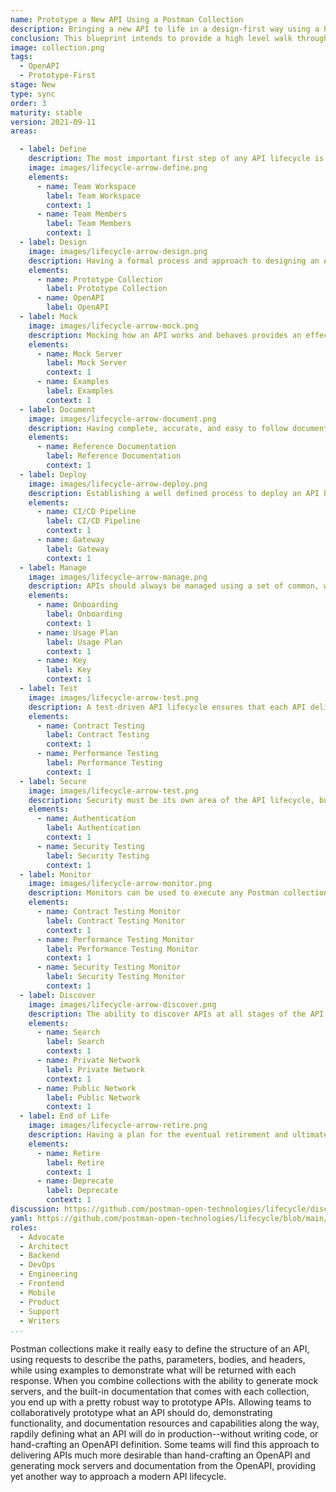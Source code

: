 ```yaml
---
name: Prototype a New API Using a Postman Collection
description: Bringing a new API to life in a design-first way using a Postman collection to prototype the API, then an OpenAPI contract to help guide the API throughout the rest of it's lifecycle--establishing a working design of an API before you define the contract for how it will work.
conclusion: This blueprint intends to provide a high level walk through of one possible way of defining a standardized API lifecycle which is centered around an API design-first approach to delivering an API with Postman collections at the center. This view of the API lifecycle will not work for all teams and for all APIs, but it does provide one possible overview that may work for many situations. Each element within this blueprint works to provide a simple overview of what is involved across the entire life of an API, with more detail present on the detail page for each element (if you are viewing this on the API lifecycle project site). If you are reading this via a PDF or printed version you can visit the landing page for this blueprint to access more information and view specific actions you might possibly consider taking as part of applying each element of this proposed lifecycle within your own operations. This blueprint is a living document and will continue to evolve and be added to over time based upon feedback from readers. If you have any questions, feedback, or feel like there is more information you need, feel free to jump on the Github discussion for this blueprint, or any of the individual elements present--the value this blueprint provides is actively defined by the feedback community members like you.
image: collection.png
tags:
  - OpenAPI
  - Prototype-First
stage: New
type: sync
order: 3
maturity: stable
version: 2021-09-11
areas: 

  - label: Define
    description: The most important first step of any API lifecycle is to make sure the operations around an API are properly defined, laying the foundation for being able to effectively design and bring an API to life, while also establishing a known place, or places to go to get all the information you need regarding each individual API, or groups of APIs. A little planning and organization at this early step of the API journey can go a long way towards ensuring the overall health and velocity of an API, and the applications and integrations that will depend on each internal, partner, or public API being delivered.
    image: images/lifecycle-arrow-define.png
    elements:
      - name: Team Workspace
        label: Team Workspace
        context: 1
      - name: Team Members
        label: Team Members   
        context: 1    
  - label: Design
    image: images/lifecycle-arrow-design.png
    description: Having a formal process and approach to designing an API helps establish consistency and the precision of APIs in production, ensuring that APIs are developed using common patterns across an industry, and within an organization, establishing known practices for shaping the surface area and behaviors of APIs that applications are depending upon. But instead of using OpenAPI as the catalyst for the API design process, a Postman collection is used to prototype the API, and then you can generate the OpenAPI from the collection when you are ready to move to production, or at least a more stable portion of the API design phase.
    elements:
      - name: Prototype Collection
        label: Prototype Collection       
      - name: OpenAPI
        label: OpenAPI                   
  - label: Mock
    image: images/lifecycle-arrow-mock.png
    description: Mocking how an API works and behaves provides an effective way for teams to collaborate, communicate, and iterate as part of the design of an API, but it also is something that can be used as part of testing, or just providing a sandbox environment for API consumers to learn before they actually begin working with any API in production. Effectively mocking an API takes a little time to set up and configure properly, but once available it will help reduce friction across the entire API lifecycle, helping teams more effectively communicate around an API throughout its journey.
    elements:
      - name: Mock Server
        label: Mock Server
        context: 1
      - name: Examples
        label: Examples 
        context: 1
  - label: Document
    image: images/lifecycle-arrow-document.png
    description: Having complete, accurate, and easy to follow documentation is essential for all APIs, and is something that  alleviates the number one pain point for API consumers when it comes to onboarding with any API, expanding the number of API paths an application puts to work. Modern approaches to producing API documentation have moved beyond a single static version of documentation simply published to a portal, as well as there being potentially multiple forms of documentation for any single API. Helping API producers onboard consumers easier, reduce the cognitive load when understanding what an API does, and properly define specific business use cases of an API being put to work in an application or as part of an integration.
    elements:
      - name: Reference Documentation
        label: Reference Documentation 
        context: 1  
  - label: Deploy
    image: images/lifecycle-arrow-deploy.png
    description: Establishing a well defined process to deploy an API helps teams bring new APIs to life, as well as assists them in more efficiently delivering each future iteration of an API in a consistent and repeatable way. Making sure APIs are deployed using known development, staging, production, and other agreed upon stages that actively apply other elements like documentation, testing, while natively contributing to observability. API deployment practices will likely have been well established as part of an organization’s traditional software development lifecycle, but is something that should be open to defining, standardizing, and making more repeatable and observable as part of the API lifecycle. The API deployment portion of the API lifecycle will be the most difficult for teams to properly define, articulate, and standardize across teams, but it will continue to be one of the most critical areas of the API lifecycle to do this for, otherwise it will be guaranteed to be a repeated source of friction across API operations.
    elements:
      - name: CI/CD Pipeline
        label: CI/CD Pipeline
        context: 1
      - name: Gateway
        label: Gateway     
        context: 1   
  - label: Manage
    image: images/lifecycle-arrow-manage.png
    description: APIs should always be managed using a set of common, well-defined set of policies that define and govern how APIs are accessed via all stages of the API lifecycle, ensuring that every API has appropriate authentication, rate limits, logging, and other essential requirements of managing APIs at scale, helping strike a balance between making APIs accessible and the privacy and security concerns that exist. As API gateways and management solutions have been commoditized, many of the essential elements like documentation and testing have expanded into their own areas of the API lifecycle, leaving us with a core set of elements that can be applied by teams to help manage how APIs are put to work in applications and as part of system to system integrations.
    elements:
      - name: Onboarding
        label: Onboarding
        context: 1
      - name: Usage Plan
        label: Usage Plan    
        context: 1
      - name: Key
        label: Key       
        context: 1               
  - label: Test
    image: images/lifecycle-arrow-test.png
    description: A test-driven API lifecycle ensures that each API delivers the intended outcomes it was developed for in the first place, providing manual as well as automated ways to ensure an API hasn't changed unexpectedly and is as performant as required, helping establish a high quality of service consistently across all APIs. API testing should not be an afterthought and should be a default aspect of the API lifecycle for any API being put into production. API testing takes a solid investment in establishing proper testing practices across teams, but once you do the work to establish a baseline of testing, properly train teams on the process and tooling involved, the investment will pay off down the road.
    elements:
      - name: Contract Testing
        label: Contract Testing  
        context: 1 
      - name: Performance Testing
        label: Performance Testing   
        context: 1
  - label: Secure
    image: images/lifecycle-arrow-test.png
    description: Security must be its own area of the API lifecycle, but it is something that should span testing, authentication, and potentially other areas of the API lifecycle. Over the last five years the world of API security has expanded, while also moving further left in the API lifecycle as part of a devops shift in how APIs are delivered. There are a number of elements present when it comes to security, but depending on the overall maturity of API operations the available resources and prioritization available to adequately realize these elements vary.
    elements:
      - name: Authentication
        label: Authentication
        context: 1         
      - name: Security Testing
        label: Security Testing   
        context: 1        
  - label: Monitor
    image: images/lifecycle-arrow-monitor.png
    description: Monitors can be used to execute any Postman collection applied to any environment. Due to the versatility of what a Postman collection can define, collections turn monitors into a powerful API automation and orchestration tool. Beginning with the ability to schedule contract, performance, and other types of tests, but then also allowing for automating specific workflows across many different APIs. Since collections can be used to define anything that can be defined via an API, monitors can be used to schedule the running of each capability from multiple cloud regions, applying many different environmental variables. Making monitors an essential, versatile, and executable part of defining how the API lifecycle works.
    elements:
      - name: Contract Testing Monitor
        label: Contract Testing Monitor  
        context: 1 
      - name: Performance Testing Monitor
        label: Performance Testing Monitor   
        context: 1
      - name: Security Testing Monitor
        label: Security Testing Monitor                          
        context: 1
  - label: Discover
    image: images/lifecycle-arrow-discover.png
    description: The ability to discover APIs at all stages of the API lifecycle is essential for reducing redundancy across operations, helping teams find existing APIs before they develop new ones, properly matching API consumers with the right APIs, while supporting documentation, relevant workflows, and the feedback loops that exist as part of the operation of APIs internally within the enterprise, or externally with 3rd party developers. API discovery does not live at the beginning or the end of the API lifecycle, but should be considered across all areas of the API lifecycle, ensuring that APIs, as well as the operations around them are as discoverable as possible, but well informed when it comes to privacy, security, and terms of service.
    elements:
      - name: Search
        label: Search     
        context: 1
      - name: Private Network
        label: Private Network   
        context: 1
      - name: Public Network
        label: Public Network                    
        context: 1
  - label: End of Life
    image: images/lifecycle-arrow-retire.png
    description: Having a plan for the eventual retirement and ultimate deprecation of an API, or for specific paths or versions of an API should be a part of every API lifecycle, and even when there is no plan for deprecation there should be a process in place for setting consumer expectations for how long an API will be supported, as well as formal process to follow once retirement comes into view on the horizon. Planning for the end of life of each API will be commonplace, but only becomes a problem when there is no plan, or no communication with consumers.
    elements:
      - name: Retire
        label: Retire  
        context: 1
      - name: Deprecate
        label: Deprecate       
        context: 1
discussion: https://github.com/postman-open-technologies/lifecycle/discussions/16
yaml: https://github.com/postman-open-technologies/lifecycle/blob/main/_blueprints/prototype-a-new-api-using-collection.md  
roles:
  - Advocate
  - Architect
  - Backend
  - DevOps
  - Engineering
  - Frontend
  - Mobile
  - Product
  - Support
  - Writers  
...
```

Postman collections make it really easy to define the structure of an API, using requests to describe the paths, parameters, bodies, and headers, while using examples to demonstrate what will be returned with each response. When you combine collections with the ability to generate mock servers, and the built-in documentation that comes with each collection, you end up with a pretty robust way to prototype APIs. Allowing teams to collaboratively prototype what an API should do, demonstrating functionality, and documentation resources and capabilities along the way, rapdily defining what an API will do in production--without writing code, or hand-crafting an OpenAPI definition. Some teams will find this approach to delivering APIs much more desirable than hand-crafting an OpenAPI and generating mock servers and documentation from the OpenAPI, providing yet another way to approach a modern API lifecycle.